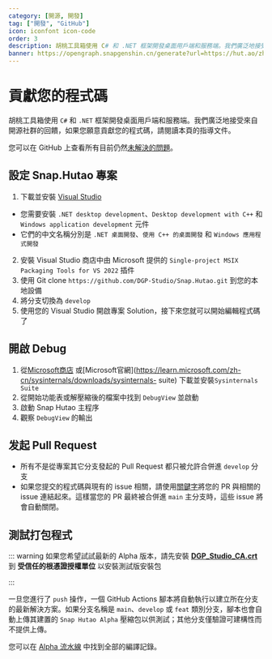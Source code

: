 ```yaml
---
category: [開源, 開發]
tag: ["開發", "GitHub"]
icon: iconfont icon-code
order: 3
description: 胡桃工具箱使用 C# 和 .NET 框架開發桌面用戶端和服務端。我們廣泛地接受來自開源社群的回饋，如果您願意貢獻您的程式碼，請閱讀本頁的指導文件。
banner: https://opengraph.snapgenshin.cn/generate?url=https://hut.ao/zh/development/contribute.html
---
```


# 貢獻您的程式碼

胡桃工具箱使用 `C#` 和 `.NET` 框架開發桌面用戶端和服務端。我們廣泛地接受來自開源社群的回饋，如果您願意貢獻您的程式碼，請閱讀本頁的指導文件。

您可以在 GitHub 上查看所有目前仍然[未解決的問題](https://github.com/DGP-Studio/Snap.Hutao/issues?q=is%3Aissue+is%3Aopen+-label%3A%E5%B7%B2%E5%AE%8C%E6%88%90)。

## <HopeIcon icon="iconfont icon-visual-studio" size="1.5rem" color="rgb(193,142,241)" /> 設定 Snap.Hutao 專案

1. 下載並安裝 [Visual Studio](https://visualstudio.microsoft.com/downloads/)
 - 您需要安裝 `.NET desktop development`、`Desktop development with C++` 和 `Windows application development` 元件
 - 它們的中文名稱分別是 `.NET 桌面開發`、`使用 C++ 的桌面開發` 和 `Windows 應用程式開發`
2. 安裝 Visual Studio 商店中由 Microsoft 提供的 `Single-project MSIX Packaging Tools for VS 2022` 插件
3. 使用 Git clone `https://github.com/DGP-Studio/Snap.Hutao.git` 到您的本地設備
4. 將分支切換為 `develop`
5. 使用您的 Visual Studio 開啟專案 Solution，接下來您就可以開始編輯程式碼了

## <HopeIcon icon="iconfont icon-debug" size="1.5rem" color="rgb(73,156,84)" /> 開啟 Debug

1. 從[Microsoft商店](https://www.microsoft.com/store/productid/9P7KNL5RWT25) 或[Microsoft官網](https://learn.microsoft.com/zh-cn/sysinternals/downloads/sysinternals- suite) 下載並安裝`Sysinternals Suite`
2. 從開始功能表或解壓縮後的檔案中找到 `DebugView` 並啟動
3. 啟動 Snap Hutao 主程序
4. 觀察 `DebugView` 的輸出

## <HopeIcon icon="iconfont icon-pull-request" size="1.5rem" color="rgb(130,80,223)"/> 发起 Pull Request

- 所有不是從專案其它分支發起的 Pull Request 都只被允許合併進 `develop` 分支
- 如果您提交的程式碼與現有的 issue 相關，請使用[關鍵字](https://docs.github.com/en/get-started/writing-on-github/working-with-advanced-formatting/using-keywords-in-issues-and-pull-requests)將您的 PR 與相關的 issue 連結起來。這樣當您的 PR 最終被合併進 `main` 主分支時，這些 issue 將會自動關閉。

## <HopeIcon icon="iconfont icon-build-package" size="1.5rem" color="rgb(254,189,105)" /> 測試打包程式

::: warning
如果您希望試試最新的 Alpha 版本，請先安裝 **[DGP_Studio_CA.crt](https://github.com/DGP-Automation/Hutao-Auto-Release/releases/download/certificate-ca/DGP_Studio_CA.crt)** 到 **受信任的根憑證授權單位** 以安裝測試版安裝包

:::

一旦您進行了 `push` 操作，一個 GitHub Actions 腳本將自動執行以建立所在分支的最新解決方案。如果分支名稱是 `main`、`develop` 或 `feat` 類別分支，腳本也會自動上傳其建置的 `Snap Hutao Alpha` 壓縮包以供測試；其他分支僅驗證可建構性而不提供上傳。

您可以在 [Alpha 流水線](https://github.com/DGP-Studio/Snap.Hutao/actions/workflows/alpha.yml) 中找到全部的編譯記錄。
